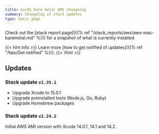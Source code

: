 ```yaml
---
title: macOS bare metal AMI changelog
summary: Changelog of stack updates
type: basic_page
---
```


Check out the [stack report page]({{% ref "/stack_reports/aws/aws-mac-baremetal.md" %}}) for a snapshot of what is currently installed.

{{< hint info >}}
Learn more [how to get notified of updates]({{% ref "/tips/Get notified" %}}).
{{< /hint >}}

## Updates

### Stack update `v2.35.1`

- Upgrade Xcode to 15.0.1
- Upgrade preinstalled tools (Node.js, Go, Ruby)
- Upgrade Homebrew packages

### Stack update `v2.24.2`

Initial AWS AMI version with Xcode 14.0.1, 14.1 and 14.2.
